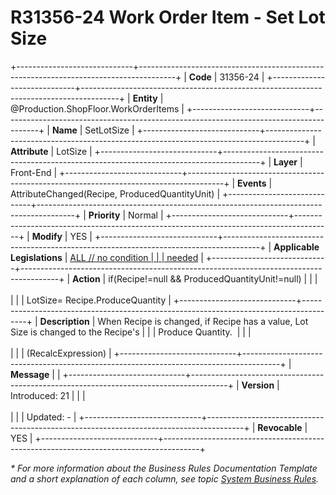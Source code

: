 ﻿---
erp.type: front-end-business-rule
erp.entity: Production.ShopFloor.WorkOrderItems
---

# R31356-24 Work Order Item  - Set Lot Size
+-----------------------------+---------------------------------------------------------------------------------------+
| **Code**                    | 31356-24                                                                              |
+-----------------------------+---------------------------------------------------------------------------------------+
| **Entity**                  | @Production.ShopFloor.WorkOrderItems                                                  |
+-----------------------------+---------------------------------------------------------------------------------------+
| **Name**                    | SetLotSize                                                                            |
+-----------------------------+---------------------------------------------------------------------------------------+
| **Attribute**               | LotSize                                                                               |
+-----------------------------+---------------------------------------------------------------------------------------+
| **Layer**                   | Front-End                                                                             |
+-----------------------------+---------------------------------------------------------------------------------------+
| **Events**                  | AttributeChanged(Recipe, ProducedQuantityUnit)                                        |
+-----------------------------+---------------------------------------------------------------------------------------+
| **Priority**                | Normal                                                                                |
+-----------------------------+---------------------------------------------------------------------------------------+
| **Modify**                  | YES                                                                                   |
+-----------------------------+---------------------------------------------------------------------------------------+
| **Applicable Legislations** | [ALL // no condition                                                                  |
|                             | needed](xref:applicable-legislations)                                                 |
+-----------------------------+---------------------------------------------------------------------------------------+
| **Action**                  | if(Recipe!=null && ProducedQuantityUnit!=null)                                        |
|                             | <br/><br/>                                                                            |
|                             | LotSize= Recipe.ProduceQuantity                                                       |
+-----------------------------+---------------------------------------------------------------------------------------+
| **Description**             | When Recipe is changed, if Recipe has a value, Lot Size is changed to the Recipe\'s   |
|                             | Produce Quantity.                                                                     |
|                             | <br/><br/>                                                                            |
|                             | (RecalcExpression)                                                                    |
+-----------------------------+---------------------------------------------------------------------------------------+
| **Message**                 |                                                                                       |
+-----------------------------+---------------------------------------------------------------------------------------+
| **Version**                 | Introduced: 21                                                                        |
|                             | <br/><br/>                                                                            |
|                             | Updated: -                                                                            |
+-----------------------------+---------------------------------------------------------------------------------------+
| **Revocable**               | YES                                                                                   |
+-----------------------------+---------------------------------------------------------------------------------------+

*\* For more information about the Business Rules Documentation Template and a short explanation of each column, see
topic [System Business Rules](../templates/template-description-system-business-rules.md).*
